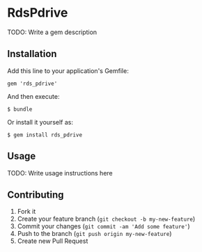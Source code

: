 # RdsPdrive

TODO: Write a gem description

## Installation

Add this line to your application's Gemfile:

    gem 'rds_pdrive'

And then execute:

    $ bundle

Or install it yourself as:

    $ gem install rds_pdrive

## Usage

TODO: Write usage instructions here

## Contributing

1. Fork it
2. Create your feature branch (`git checkout -b my-new-feature`)
3. Commit your changes (`git commit -am 'Add some feature'`)
4. Push to the branch (`git push origin my-new-feature`)
5. Create new Pull Request

